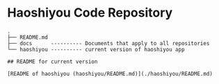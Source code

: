 # Haoshiyou Code Repository
<a frameborder="0" data-theme="light" data-layers="1,2,4,3" data-stack-embed="true" href="https://embed.stackshare.io/stacks/embed/59491f458853f916194d7f476d57d2"/></a><script async src="https://cdn1.stackshare.io/javascripts/client-code.js" charset="utf-8"></script>
```
.
├── README.md
├── docs      ---------- Documents that apply to all repositories
└── haoshiyou ---------- current version of haoshiyou app

## README for current version

[README of haoshiyou (haoshiyou/README.md)](./haoshiyou/README.md)
